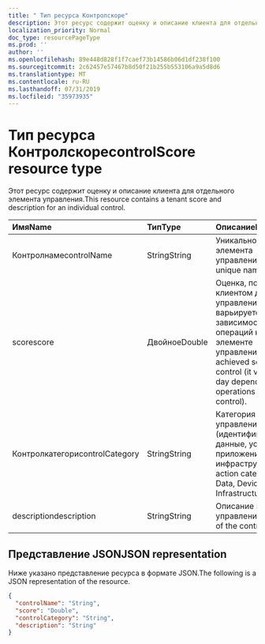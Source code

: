 ```yaml
---
title: " Тип ресурса Контролскоре"
description: Этот ресурс содержит оценку и описание клиента для отдельного элемента управления.
localization_priority: Normal
doc_type: resourcePageType
ms.prod: ''
author: ''
ms.openlocfilehash: 89e448d828f1f7caef73b14586b06d1df238f100
ms.sourcegitcommit: 2c62457e57467b8d50f21b255b553106a9a5d8d6
ms.translationtype: MT
ms.contentlocale: ru-RU
ms.lasthandoff: 07/31/2019
ms.locfileid: "35973935"
---
```

#  <a name="controlscore-resource-type"></a><span data-ttu-id="0bfd9-103">Тип ресурса Контролскоре</span><span class="sxs-lookup"><span data-stu-id="0bfd9-103">controlScore resource type</span></span>

<span data-ttu-id="0bfd9-104">Этот ресурс содержит оценку и описание клиента для отдельного элемента управления.</span><span class="sxs-lookup"><span data-stu-id="0bfd9-104">This resource contains a tenant score and description for an individual control.</span></span>

|<span data-ttu-id="0bfd9-105">Имя</span><span class="sxs-lookup"><span data-stu-id="0bfd9-105">Name</span></span> |<span data-ttu-id="0bfd9-106">Тип</span><span class="sxs-lookup"><span data-stu-id="0bfd9-106">Type</span></span> |<span data-ttu-id="0bfd9-107">Описание</span><span class="sxs-lookup"><span data-stu-id="0bfd9-107">Description</span></span> |
|:--|:--|:--|
|   <span data-ttu-id="0bfd9-108">Контролнаме</span><span class="sxs-lookup"><span data-stu-id="0bfd9-108">controlName</span></span> |   <span data-ttu-id="0bfd9-109">String</span><span class="sxs-lookup"><span data-stu-id="0bfd9-109">String</span></span>  |   <span data-ttu-id="0bfd9-110">Уникальное имя элемента управления</span><span class="sxs-lookup"><span data-stu-id="0bfd9-110">Control unique name</span></span> |
|   <span data-ttu-id="0bfd9-111">score</span><span class="sxs-lookup"><span data-stu-id="0bfd9-111">score</span></span>   |   <span data-ttu-id="0bfd9-112">Двойное</span><span class="sxs-lookup"><span data-stu-id="0bfd9-112">Double</span></span>  |  <span data-ttu-id="0bfd9-113">Оценка, полученная клиентом для элемента управления (она варьируется по дням, в зависимости от операций клиента в элементе управления).</span><span class="sxs-lookup"><span data-stu-id="0bfd9-113">Tenant achieved score for the control (it varies day by day depending on tenant operations on the control).</span></span> |
|   <span data-ttu-id="0bfd9-114">Контролкатегори</span><span class="sxs-lookup"><span data-stu-id="0bfd9-114">controlCategory</span></span> |   <span data-ttu-id="0bfd9-115">String</span><span class="sxs-lookup"><span data-stu-id="0bfd9-115">String</span></span>  |  <span data-ttu-id="0bfd9-116">Категория действий управления (идентификация, данные, устройство, приложения, инфраструктура).</span><span class="sxs-lookup"><span data-stu-id="0bfd9-116">Control action category (Identity, Data, Device, Apps, Infrastructure).</span></span> |
|   <span data-ttu-id="0bfd9-117">description</span><span class="sxs-lookup"><span data-stu-id="0bfd9-117">description</span></span> |   <span data-ttu-id="0bfd9-118">String</span><span class="sxs-lookup"><span data-stu-id="0bfd9-118">String</span></span>  |  <span data-ttu-id="0bfd9-119">Описание элемента управления.</span><span class="sxs-lookup"><span data-stu-id="0bfd9-119">Description of the control.</span></span> |

## <a name="json-representation"></a><span data-ttu-id="0bfd9-120">Представление JSON</span><span class="sxs-lookup"><span data-stu-id="0bfd9-120">JSON representation</span></span>

<span data-ttu-id="0bfd9-121">Ниже указано представление ресурса в формате JSON.</span><span class="sxs-lookup"><span data-stu-id="0bfd9-121">The following is a JSON representation of the resource.</span></span>

<!-- {
  "blockType": "resource",
  "optionalProperties": [

  ],
  "@odata.type": "microsoft.graph.controlScore"
}-->

```json
{
  "controlName": "String",
  "score": "Double",
  "controlCategory": "String",
  "description": "String"
}

```


<!-- {
  "type": "#page.annotation",
  "description": "controlScore resource",
  "keywords": "",
  "section": "documentation",
  "tocPath": ""
}-->
